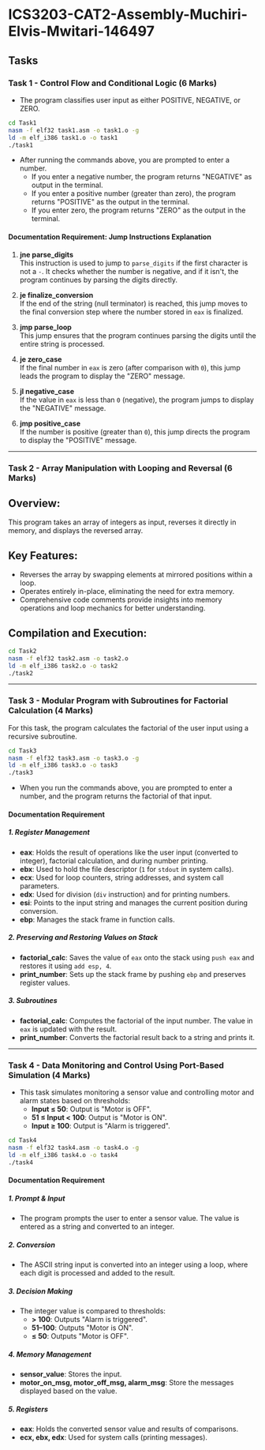 
# ICS3203-CAT2-Assembly-Muchiri-Elvis-Mwitari-146497

## Tasks

### Task 1 - Control Flow and Conditional Logic (6 Marks)
- The program classifies user input as either POSITIVE, NEGATIVE, or ZERO.

```bash
cd Task1
nasm -f elf32 task1.asm -o task1.o -g
ld -m elf_i386 task1.o -o task1
./task1
```

- After running the commands above, you are prompted to enter a number.
  - If you enter a negative number, the program returns "NEGATIVE" as output in the terminal.
  - If you enter a positive number (greater than zero), the program returns "POSITIVE" as the output in the terminal.
  - If you enter zero, the program returns "ZERO" as the output in the terminal.

#### Documentation Requirement: Jump Instructions Explanation
1. **jne parse_digits**  
   This instruction is used to jump to `parse_digits` if the first character is not a `-`. It checks whether the number is negative, and if it isn't, the program continues by parsing the digits directly.

2. **je finalize_conversion**  
   If the end of the string (null terminator) is reached, this jump moves to the final conversion step where the number stored in `eax` is finalized.

3. **jmp parse_loop**  
   This jump ensures that the program continues parsing the digits until the entire string is processed.

4. **je zero_case**  
   If the final number in `eax` is zero (after comparison with `0`), this jump leads the program to display the "ZERO" message.

5. **jl negative_case**  
   If the value in `eax` is less than `0` (negative), the program jumps to display the "NEGATIVE" message.

6. **jmp positive_case**  
   If the number is positive (greater than `0`), this jump directs the program to display the "POSITIVE" message.

---

### Task 2 - Array Manipulation with Looping and Reversal (6 Marks)
## Overview:
This program takes an array of integers as input, reverses it directly in memory, and displays the reversed array.

## Key Features:
- Reverses the array by swapping elements at mirrored positions within a loop.
- Operates entirely in-place, eliminating the need for extra memory.
- Comprehensive code comments provide insights into memory operations and loop mechanics for better understanding.

## Compilation and Execution:
```bash
cd Task2
nasm -f elf32 task2.asm -o task2.o
ld -m elf_i386 task2.o -o task2
./task2
```

---

### Task 3 - Modular Program with Subroutines for Factorial Calculation (4 Marks)
For this task, the program calculates the factorial of the user input using a recursive subroutine.

```bash
cd Task3
nasm -f elf32 task3.asm -o task3.o -g
ld -m elf_i386 task3.o -o task3
./task3
```

- When you run the commands above, you are prompted to enter a number, and the program returns the factorial of that input.

#### Documentation Requirement
##### 1. Register Management
- **eax**: Holds the result of operations like the user input (converted to integer), factorial calculation, and during number printing.
- **ebx**: Used to hold the file descriptor (`1` for `stdout` in system calls).
- **ecx**: Used for loop counters, string addresses, and system call parameters.
- **edx**: Used for division (`div` instruction) and for printing numbers.
- **esi**: Points to the input string and manages the current position during conversion.
- **ebp**: Manages the stack frame in function calls.

##### 2. Preserving and Restoring Values on Stack
- **factorial_calc**: Saves the value of `eax` onto the stack using `push eax` and restores it using `add esp, 4`.
- **print_number**: Sets up the stack frame by pushing `ebp` and preserves register values.

##### 3. Subroutines
- **factorial_calc**: Computes the factorial of the input number. The value in `eax` is updated with the result.
- **print_number**: Converts the factorial result back to a string and prints it.

---

### Task 4 - Data Monitoring and Control Using Port-Based Simulation (4 Marks)
- This task simulates monitoring a sensor value and controlling motor and alarm states based on thresholds:
  - **Input ≤ 50**: Output is "Motor is OFF".
  - **51 ≤ Input < 100**: Output is "Motor is ON".
  - **Input ≥ 100**: Output is "Alarm is triggered".

```bash
cd Task4
nasm -f elf32 task4.asm -o task4.o -g
ld -m elf_i386 task4.o -o task4
./task4
```

#### Documentation Requirement
##### 1. Prompt & Input
- The program prompts the user to enter a sensor value. The value is entered as a string and converted to an integer.

##### 2. Conversion
- The ASCII string input is converted into an integer using a loop, where each digit is processed and added to the result.

##### 3. Decision Making
- The integer value is compared to thresholds:
  - **> 100**: Outputs "Alarm is triggered".
  - **51–100**: Outputs "Motor is ON".
  - **≤ 50**: Outputs "Motor is OFF".

##### 4. Memory Management
- **sensor_value**: Stores the input.
- **motor_on_msg, motor_off_msg, alarm_msg**: Store the messages displayed based on the value.

##### 5. Registers
- **eax**: Holds the converted sensor value and results of comparisons.
- **ecx, ebx, edx**: Used for system calls (printing messages).
